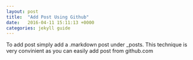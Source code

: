 ```yaml
---
layout: post
title:  "Add Post Using Github"
date:   2016-04-11 15:11:13 +0000
categories: jekyll guide
---
```

To add post simply add a .markdown post under _posts. This technique is very convinient as you can easily add post from github.com 
